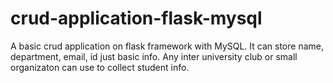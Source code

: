 # crud-application-flask-mysql
A basic crud application on flask framework with MySQL. It can store name, department, email, id just basic info. Any inter university club or small organizaton can use to collect student info. 
